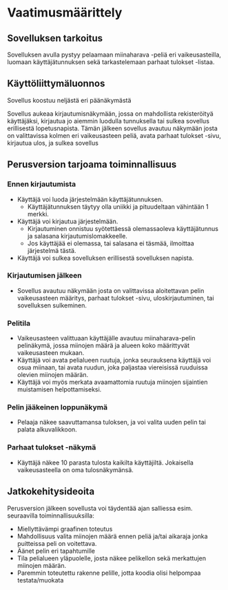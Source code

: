 # Vaatimusmäärittely

## Sovelluksen tarkoitus

Sovelluksen avulla pystyy pelaamaan miinaharava -peliä eri vaikeusasteilla, luomaan käyttäjätunnuksen sekä tarkastelemaan parhaat tulokset -listaa. 

## Käyttöliittymäluonnos

Sovellus koostuu neljästä eri päänäkymästä

Sovellus aukeaa kirjautumisnäkymään, jossa on mahdollista rekisteröityä käyttäjäksi, kirjautua jo aiemmin luodulla tunnuksella tai sulkea sovellus erillisestä lopetusnapista. Tämän jälkeen 
sovellus avautuu näkymään josta on valittavissa kolmen eri vaikeusasteen peliä, avata parhaat tulokset -sivu, kirjautua ulos, ja sulkea sovellus

## Perusversion tarjoama toiminnallisuus

### Ennen kirjautumista

- Käyttäjä voi luoda järjestelmään käyttäjätunnuksen. 
  - Käyttäjätunnuksen täytyy olla uniikki ja pituudeltaan vähintään 1 merkki.
- Käyttäjä voi kirjautua järjestelmään.
  - Kirjautuminen onnistuu syötettäessä olemassaoleva käyttäjätunnus ja salasana kirjautumislomakkeelle.
  - Jos käyttäjää ei olemassa, tai salasana ei täsmää, ilmoittaa järjestelmä tästä.
- Käyttäjä voi sulkea sovelluksen erillisestä sovelluksen napista.

### Kirjautumisen jälkeen

- Sovellus avautuu näkymään josta on valittavissa aloitettavan pelin vaikeusasteen määritys, parhaat tulokset -sivu, 
uloskirjautuminen, tai sovelluksen sulkeminen.

### Pelitila

- Vaikeusasteen valittuaan käyttäjälle avautuu miinaharava-pelin pelinäkymä, jossa miinojen määrä ja alueen koko määrittyvät vaikeusasteen mukaan.
- Käyttäjä voi avata pelialueen ruutuja, jonka seurauksena käyttäjä voi osua miinaan, tai avata ruudun, joka paljastaa viereisissä ruuduissa olevien miinojen määrän.
- Käyttäjä voi myös merkata avaamattomia ruutuja miinojen sijaintien muistamisen helpottamiseksi.

### Pelin jääkeinen loppunäkymä

- Pelaaja näkee saavuttamansa tuloksen, ja voi valita uuden pelin tai palata alkuvalikkoon.

### Parhaat tulokset -näkymä

- Käyttäjä näkee 10 parasta tulosta kaikilta käyttäjiltä. Jokaisella vaikeusasteella on oma tulosnäkymänsä.

## Jatkokehitysideoita

Perusversion jälkeen sovellusta voi täydentää ajan salliessa esim. seuraavilla toiminnallisuuksilla:

- Miellyttävämpi graafinen toteutus
- Mahdollisuus valita miinojen määrä ennen peliä ja/tai aikaraja jonka puitteissa peli on voitettava. 
- Äänet pelin eri tapahtumille
- Tila pelialueen yläpuolelle, josta näkee pelikellon sekä merkattujen miinojen määrän.
- Paremmin toteutettu rakenne pelille, jotta koodia olisi helpompaa testata/muokata
